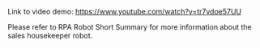 Link to video demo: https://www.youtube.com/watch?v=tr7vdoe57UU

Please refer to RPA Robot Short Summary for more information about the sales housekeeper robot.